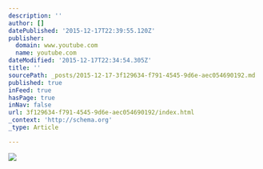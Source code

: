 ```yaml
---
description: ''
author: []
datePublished: '2015-12-17T22:39:55.120Z'
publisher:
  domain: www.youtube.com
  name: youtube.com
dateModified: '2015-12-17T22:34:54.305Z'
title: ''
sourcePath: _posts/2015-12-17-3f129634-f791-4545-9d6e-aec054690192.md
published: true
inFeed: true
hasPage: true
inNav: false
url: 3f129634-f791-4545-9d6e-aec054690192/index.html
_context: 'http://schema.org'
_type: Article

---
```

![](https://i.ytimg.com/vi_webp/CBYDvRDlsrQ/mqdefault.webp)